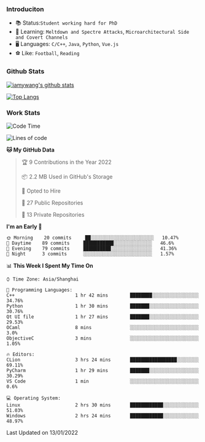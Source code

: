 ### Introduciton

- 📚 Status:`Student working hard for PhD`
- 🔎 Learning: `Meltdown and Spectre Attacks`, `Microarchitectural Side and Covert Channels`
- 🖥️ Languages: `C/C++`, `Java`, `Python`, `Vue.js`
- ⚽ Like: `Football`, `Reading`

### Github Stats

[![iamywang's github stats](https://github-readme-stats.vercel.app/api?username=iamywang&count_private=true&show_icons=true)]()

[![Top Langs](https://github-readme-stats.vercel.app/api/top-langs/?username=iamywang&layout=compact)]()

### Work Stats

<!--START_SECTION:waka-->
![Code Time](http://img.shields.io/badge/Code%20Time-72%20hrs%2028%20mins-blue)

![Lines of code](https://img.shields.io/badge/From%20Hello%20World%20I%27ve%20Written-538%20Thousand%20lines%20of%20code-blue)

**🐱 My GitHub Data** 

> 🏆 9 Contributions in the Year 2022
 > 
> 📦 2.2 MB Used in GitHub's Storage 
 > 
> 💼 Opted to Hire
 > 
> 📜 27 Public Repositories 
 > 
> 🔑 13 Private Repositories  
 > 
**I'm an Early 🐤** 

```text
🌞 Morning    20 commits     ██░░░░░░░░░░░░░░░░░░░░░░░   10.47% 
🌆 Daytime    89 commits     ███████████░░░░░░░░░░░░░░   46.6% 
🌃 Evening    79 commits     ██████████░░░░░░░░░░░░░░░   41.36% 
🌙 Night      3 commits      ░░░░░░░░░░░░░░░░░░░░░░░░░   1.57%

```


📊 **This Week I Spent My Time On** 

```text
⌚︎ Time Zone: Asia/Shanghai

💬 Programming Languages: 
C++                      1 hr 42 mins        ████████░░░░░░░░░░░░░░░░░   34.76% 
Python                   1 hr 30 mins        ███████░░░░░░░░░░░░░░░░░░   30.76% 
Qt UI file               1 hr 27 mins        ███████░░░░░░░░░░░░░░░░░░   29.53% 
OCaml                    8 mins              ░░░░░░░░░░░░░░░░░░░░░░░░░   3.0% 
ObjectiveC               3 mins              ░░░░░░░░░░░░░░░░░░░░░░░░░   1.05%

🔥 Editors: 
CLion                    3 hrs 24 mins       █████████████████░░░░░░░░   69.11% 
PyCharm                  1 hr 29 mins        ███████░░░░░░░░░░░░░░░░░░   30.29% 
VS Code                  1 min               ░░░░░░░░░░░░░░░░░░░░░░░░░   0.6%

💻 Operating System: 
Linux                    2 hrs 30 mins       ████████████░░░░░░░░░░░░░   51.03% 
Windows                  2 hrs 24 mins       ████████████░░░░░░░░░░░░░   48.97%

```


 Last Updated on 13/01/2022
<!--END_SECTION:waka-->
